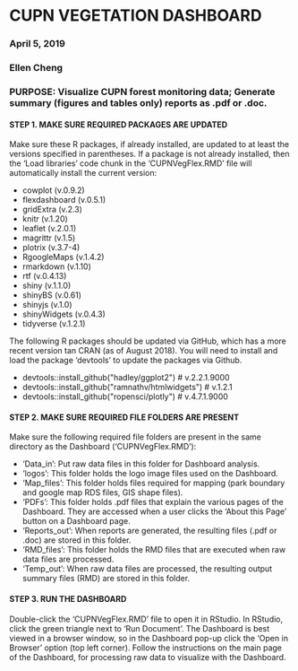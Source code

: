 # CUPN VEGETATION DASHBOARD
### April 5, 2019
### Ellen Cheng

### PURPOSE: Visualize CUPN forest monitoring data; Generate summary (figures and tables only) reports as .pdf or .doc.

#### STEP 1. MAKE SURE REQUIRED PACKAGES ARE UPDATED
Make sure these R packages, if already installed, are updated to at least the versions specified in parentheses. If a package is not already installed, then the ‘Load libraries’ code chunk in the ‘CUPNVegFlex.RMD’ file will automatically install the current version:
* cowplot (v.0.9.2)
* flexdashboard (v.0.5.1)
* gridExtra (v.2.3)
* knitr (v.1.20)
* leaflet (v.2.0.1)
* magrittr (v.1.5)
* plotrix (v.3.7-4)
* RgoogleMaps (v.1.4.2)
* rmarkdown (v.1.10)
* rtf (v.0.4.13)
* shiny (v.1.1.0)
* shinyBS (v.0.61)
* shinyjs (v.1.0)
* shinyWidgets (v.0.4.3)
* tidyverse (v.1.2.1)

The following R packages should be updated via GitHub, which has a more recent version tan CRAN (as of August 2018). You will need to install and load the package ‘devtools’ to update the packages via Github.
* devtools::install_github("hadley/ggplot2") # v.2.2.1.9000
* devtools::install_github("ramnathv/htmlwidgets") # v.1.2.1
* devtools::install_github("ropensci/plotly") # v.4.7.1.9000

#### STEP 2. MAKE SURE REQUIRED FILE FOLDERS ARE PRESENT
Make sure the following required file folders are present in the same directory as the Dashboard (‘CUPNVegFlex.RMD’):
* ‘Data_in’:  Put raw data files in this folder for Dashboard analysis.
* ‘logos’: This folder holds the logo image files used on the Dashboard.
* ‘Map_files’:  This folder holds files required for mapping (park boundary and google map RDS files, GIS shape files).
* ‘PDFs’: This folder holds .pdf files that explain the various pages of the Dashboard. They are accessed when a user clicks the ‘About this Page’ button on a Dashboard page.
* ‘Reports_out’: When reports are generated, the resulting files (.pdf or .doc) are stored in this folder.
* ‘RMD_files’: This folder holds the RMD files that are executed when raw data files are processed.
* ‘Temp_out’:  When raw data files are processed, the resulting output summary files (RMD) are stored in this folder.

#### STEP 3. RUN THE DASHBOARD
Double-click the ‘CUPNVegFlex.RMD’ file to open it in RStudio. In RStudio, click the green triangle next to ‘Run Document’. The Dashboard is best viewed in a browser window, so in the Dashboard pop-up click the ‘Open in Browser’ option (top left corner). Follow the instructions on the main page of the Dashboard, for processing raw data to visualize with the Dashboard.
